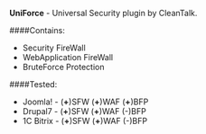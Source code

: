 **UniForce** - Universal Security plugin by CleanTalk.

####Contains:
- Security FireWall
- WebApplication FireWall
- BruteForce Protection

####Tested:
- Joomla! - (**+**)SFW  (**+**)WAF (**+**)BFP
- Drupal7 - (**+**)SFW  (**+**)WAF (-)BFP
- 1C Bitrix - (**+**)SFW  (**+**)WAF (-)BFP
